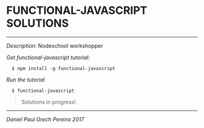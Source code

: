 # FUNCTIONAL-JAVASCRIPT SOLUTIONS
---

_Description:_  Nodeschool workshopper

*Get functional-javascript tutorial:*
```
  $ npm install -g functional-javascript
```


*Run the tutorial*
```
  $ functional-javascript
``` 

> Solutions in progress!

---
_*Daniel Paul Grech Pereira 2017*_
